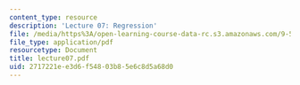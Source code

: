 ```yaml
---
content_type: resource
description: 'Lecture 07: Regression'
file: /media/https%3A/open-learning-course-data-rc.s3.amazonaws.com/9-520-statistical-learning-theory-and-applications-spring-2003/2717221ee3d6f54803b85e6c8d5a68d0_lecture07.pdf
file_type: application/pdf
resourcetype: Document
title: lecture07.pdf
uid: 2717221e-e3d6-f548-03b8-5e6c8d5a68d0
---
```

